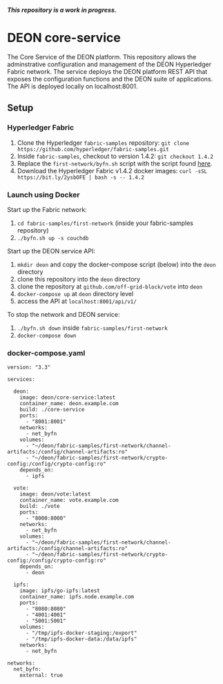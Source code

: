 ***This repository is a work in progress.***

# DEON core-service
The Core Service of the DEON platform. This repository allows the adminstrative configuration and management of the DEON Hyperledger Fabric network. The service deploys the DEON platform REST API that exposes the configuration functions and the DEON suite of applications. The API is deployed locally on localhost:8001.

## Setup

### Hyperledger Fabric

1. Clone the Hyperledger `fabric-samples` repository:
```git clone https://github.com/hyperledger/fabric-samples.git```
2. Inside `fabric-samples`, checkout to version 1.4.2:
```git checkout 1.4.2```
3. Replace the `first-network/byfn.sh` script with the script found [here](https://github.com/off-grid-block/off-grid-net/blob/master/cyfn.sh).
4. Download the Hyperledger Fabric v1.4.2 docker images:
```curl -sSL https://bit.ly/2ysbOFE | bash -s -- 1.4.2```

### Launch using Docker

Start up the Fabric network:
1. ```cd fabric-samples/first-network``` (inside your fabric-samples repository)
2. ```./byfn.sh up -s couchdb```

Start up the DEON service API:
1. ```mkdir deon``` and copy the docker-compose script (below) into the ```deon``` directory
2. clone this repository into the ```deon``` directory
3. clone the repository at ```github.com/off-grid-block/vote``` into ```deon```
2. ```docker-compose up``` at ```deon``` directory level
3. access the API at ```localhost:8001/api/v1/```

To stop the network and DEON service:
1. ```./byfn.sh down``` inside ```fabric-samples/first-network```
2. ```docker-compose down```

### docker-compose.yaml

```
version: "3.3"

services:

  deon:
    image: deon/core-service:latest
    container_name: deon.example.com
    build: ./core-service
    ports:
      - "8001:8001" 
    networks:
      - net_byfn
    volumes:
      - "~/deon/fabric-samples/first-network/channel-artifacts:/config/channel-artifacts:ro"
      - "~/deon/fabric-samples/first-network/crypto-config:/config/crypto-config:ro"
    depends_on:
      - ipfs

  vote:
    image: deon/vote:latest
    container_name: vote.example.com
    build: ./vote
    ports:
      - "8000:8000" 
    networks:
      - net_byfn
    volumes:
      - "~/deon/fabric-samples/first-network/channel-artifacts:/config/channel-artifacts:ro"
      - "~/deon/fabric-samples/first-network/crypto-config:/config/crypto-config:ro"
    depends_on:
      - deon

  ipfs:
    image: ipfs/go-ipfs:latest
    container_name: ipfs.node.example.com
    ports:
      - "8080:8080"
      - "4001:4001"
      - "5001:5001"
    volumes:
      - "/tmp/ipfs-docker-staging:/export"
      - "/tmp/ipfs-docker-data:/data/ipfs"
    networks:
      - net_byfn

networks:
  net_byfn:
    external: true
```